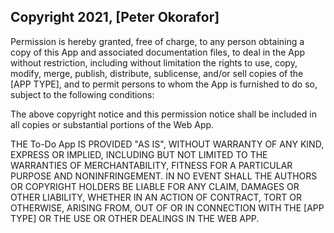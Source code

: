 ## Copyright 2021, [Peter Okorafor]

Permission is hereby granted, free of charge, to any person obtaining a copy of this App and associated documentation files, to deal in the App without restriction, including without limitation the rights to use, copy, modify, merge, publish, distribute, sublicense, and/or sell copies of the [APP TYPE], and to permit persons to whom the App is furnished to do so, subject to the following conditions:

The above copyright notice and this permission notice shall be included in all copies or substantial portions of the Web App.

THE To-Do App IS PROVIDED "AS IS", WITHOUT WARRANTY OF ANY KIND, EXPRESS OR IMPLIED, INCLUDING BUT NOT LIMITED TO THE WARRANTIES OF MERCHANTABILITY, FITNESS FOR A PARTICULAR PURPOSE AND NONINFRINGEMENT. IN NO EVENT SHALL THE AUTHORS OR COPYRIGHT HOLDERS BE LIABLE FOR ANY CLAIM, DAMAGES OR OTHER LIABILITY, WHETHER IN AN ACTION OF CONTRACT, TORT OR OTHERWISE, ARISING FROM, OUT OF OR IN CONNECTION WITH THE [APP TYPE] OR THE USE OR OTHER DEALINGS IN THE WEB APP.